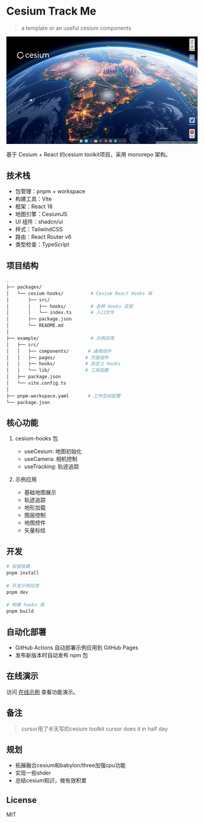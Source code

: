 # Cesium Track Me

> a template or an  useful cesium components

![cesium](./ai_cesium.png)

基于 Cesium + React 的cesium toolkit项目，采用 monorepo 架构。

## 技术栈

- 包管理：pnpm + workspace
- 构建工具：Vite
- 框架：React 18
- 地图引擎：CesiumJS
- UI 组件：shadcn/ui
- 样式：TailwindCSS
- 路由：React Router v6
- 类型检查：TypeScript

## 项目结构

```bash
.
├── packages/
│   └── cesium-hooks/          # Cesium React Hooks 库
│       ├── src/
│       │   ├── hooks/         # 各种 Hooks 实现
│       │   └── index.ts       # 入口文件
│       ├── package.json
│       └── README.md
│
├── example/                   # 示例应用
│   ├── src/
│   │   ├── components/       # 通用组件
│   │   ├── pages/           # 页面组件
│   │   ├── hooks/           # 自定义 Hooks
│   │   └── lib/             # 工具函数
│   ├── package.json
│   └── vite.config.ts
│
├── pnpm-workspace.yaml       # 工作空间配置
└── package.json
```

## 核心功能

1. cesium-hooks 包
   - useCesium: 地图初始化
   - useCamera: 相机控制
   - useTracking: 轨迹追踪

2. 示例应用
   - 基础地图展示
   - 轨迹追踪
   - 地形加载
   - 图层控制
   - 地图控件
   - 矢量标绘

## 开发

```bash
# 安装依赖
pnpm install

# 开发示例应用
pnpm dev

# 构建 hooks 库
pnpm build
```

## 自动化部署

- GitHub Actions 自动部署示例应用到 GitHub Pages
- 发布新版本时自动发布 npm 包

## 在线演示

访问 [在线示例](https://ajn404.github.io/cesiumTrackMe/) 查看功能演示。

## 备注

> cursor用了半天写的cesium toolkit
> cursor does it in half day

## 规划

- 拓展融合cesium和babylon/three加强cpu功能
- 实现一些shder
- 总结cesium知识，做有效积累

## License

MIT